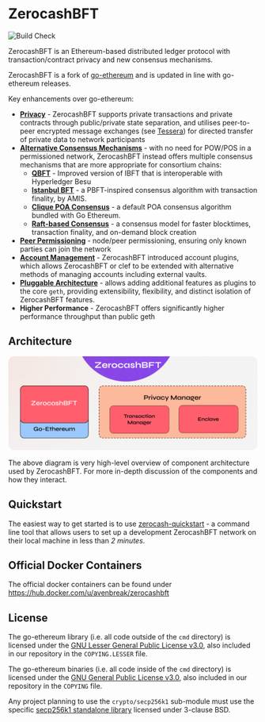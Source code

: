 # ZerocashBFT

![Build Check](https://github.com/jpmorganchase/quorum/workflows/Build%20Check/badge.svg?branch=master)

ZerocashBFT is an Ethereum-based distributed ledger protocol with transaction/contract privacy and new consensus mechanisms.

ZerocashBFT is a fork of [go-ethereum](https://github.com/ethereum/go-ethereum) and is updated in line with go-ethereum releases.

Key enhancements over go-ethereum:

* [__Privacy__](https://consensys.net/docs/goquorum//en/latest/concepts/privacy/privacy/) - ZerocashBFT supports private transactions and private contracts through public/private state separation, and utilises peer-to-peer encrypted message exchanges (see [Tessera](https://github.com/consensys/tessera)) for directed transfer of private data to network participants
* [__Alternative Consensus Mechanisms__](https://consensys.net/docs/goquorum//en/latest/concepts/consensus/overview/) - with no need for POW/POS in a permissioned network, ZerocashBFT instead offers multiple consensus mechanisms that are more appropriate for consortium chains:
  * [__QBFT__](https://consensys.net/docs/goquorum/en/latest/configure-and-manage/configure/consensus-protocols/qbft/) - Improved version of IBFT that is interoperable with Hyperledger Besu
  * [__Istanbul BFT__](https://consensys.net/docs/goquorum/en/latest/configure-and-manage/configure/consensus-protocols/ibft/) - a PBFT-inspired consensus algorithm with transaction finality, by AMIS.
  * [__Clique POA Consensus__](https://github.com/ethereum/EIPs/issues/225) - a default POA consensus algorithm bundled with Go Ethereum.
  * [__Raft-based Consensus__](https://consensys.net/docs/goquorum/en/latest/configure-and-manage/configure/consensus-protocols/raft/) - a consensus model for faster blocktimes, transaction finality, and on-demand block creation
* [__Peer Permissioning__](https://consensys.net/docs/goquorum/en/latest/concepts/permissions-overview/) - node/peer permissioning, ensuring only known parties can join the network
* [__Account Management__](https://consensys.net/docs/goquorum/en/latest/concepts/account-management/) - ZerocashBFT introduced account plugins, which allows ZerocashBFT or clef to be extended with alternative methods of managing accounts including external vaults.
* [__Pluggable Architecture__](https://consensys.net/docs/goquorum/en/latest/concepts/plugins/) -  allows adding additional features as plugins to the core `geth`, providing extensibility, flexibility, and distinct isolation of ZerocashBFT features.
* __Higher Performance__ - ZerocashBFT offers significantly higher performance throughput than public geth

## Architecture

![ZerocashBFT Privacy Flow](docs/zerocash-bft-readmecover.png)

The above diagram is very high-level overview of component architecture used by ZerocashBFT. For more in-depth discussion of the components and how they interact.

## Quickstart

The easiest way to get started is to use [zerocash-quickstart](#) - a command line tool that allows users to set up a development ZerocashBFT network on their local machine in less than *2 minutes*.

## Official Docker Containers

The official docker containers can be found under <https://hub.docker.com/u/avenbreak/zerocashbft>

## License

The go-ethereum library (i.e. all code outside of the `cmd` directory) is licensed under the
[GNU Lesser General Public License v3.0](https://www.gnu.org/licenses/lgpl-3.0.en.html), also
included in our repository in the `COPYING.LESSER` file.

The go-ethereum binaries (i.e. all code inside of the `cmd` directory) is licensed under the
[GNU General Public License v3.0](https://www.gnu.org/licenses/gpl-3.0.en.html), also included
in our repository in the `COPYING` file.

Any project planning to use the `crypto/secp256k1` sub-module must use the specific [secp256k1 standalone library](https://github.com/ConsenSys/goquorum-crypto-secp256k1) licensed under 3-clause BSD.

